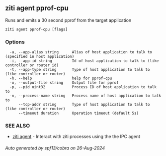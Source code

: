 ## ziti agent pprof-cpu

Runs and emits a 30 second pprof from the target application

```
ziti agent pprof-cpu [flags]
```

### Options

```
  -a, --app-alias string      Alias of host application to talk to (specified in host application)
  -i, --app-id string         Id of host application to talk to (like controller or router id)
  -t, --app-type string       Type of host application to talk to (like controller or router)
  -h, --help                  help for pprof-cpu
  -o, --output-file string    Output file for pprof
  -p, --pid uint32            Process ID of host application to talk to
  -n, --process-name string   Process name of host application to talk to
      --tcp-addr string       Type of host application to talk to (like controller or router)
      --timeout duration      Operation timeout (default 5s)
```

### SEE ALSO

* [ziti agent](../agent.md)	 - Interact with ziti processes using the the IPC agent

###### Auto generated by spf13/cobra on 26-Aug-2024
